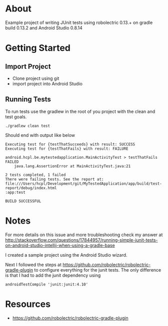 # About

Example project of writing JUnit tests using robolectric 0.13.+ on gradle build 0.13.2 and Android Studio 0.8.14

# Getting Started

## Import Project

* Clone project using git
* import project into Android Studio


## Running Tests

To run tests use the gradlew in the root of you project with the clean and test goals. 

	./gradlew clean test

Should end with output like below

	Executing test for {testThatSucceeds} with result: SUCCESS
	Executing test for {testThatFails} with result: FAILURE
	                                                  
	android.hcpl.be.mytestedapplication.MainActivityTest > testThatFails FAILED
	    java.lang.AssertionError at MainActivityTest.java:21
	                                                             
	2 tests completed, 1 failed                                  
	There were failing tests. See the report at: file:///Users/hcpl/Development/git/MyTestedApplication/app/build/test-report/debug/index.html
	:app:test                      
	               
	BUILD SUCCESSFUL

# Notes

For more details on this issue and more troubleshooting check my answer at http://stackoverflow.com/questions/17844957/running-simple-junit-tests-on-android-studio-intellij-when-using-a-gradle-base

I created a sample project using the Android Studio wizard. 

Next I followed the steps at https://github.com/robolectric/robolectric-gradle-plugin to configure everything for the junit tests. The only difference is that I had to add the junit dependency using 

	androidTestCompile 'junit:junit:4.10'

# Resources

* https://github.com/robolectric/robolectric-gradle-plugin


